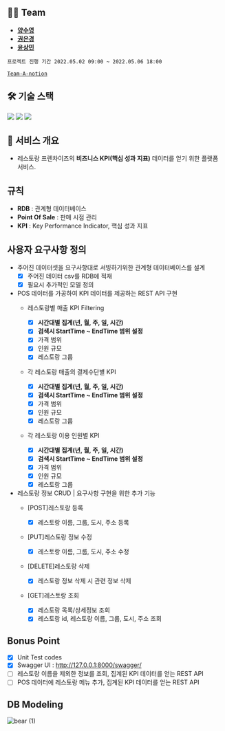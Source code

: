 ## 👩‍💻 Team
- **[양수영](https://github.com/tasddc1226)**
- **[권은경](https://github.com/fore0919)**
- **[윤상민](https://github.com/redtea89)**

`프로젝트 진행 기간 2022.05.02 09:00 ~ 2022.05.06 18:00`

[`Team-A-notion`](https://pretty-marlin-13a.notion.site/Team-A-03cf51c7174847ce88a6302e6939ea2a)


## 🛠 기술 스택
<img src="https://img.shields.io/badge/python-3776AB?style=plastic&logo=python&logoColor=white">
<img src="https://img.shields.io/badge/django-092E20?style=plastic&logo=django&logoColor=white">
<img src="https://img.shields.io/badge/mysql-C70D2C?style=plastic&logo=mysql&logoColor=white">


## 🍝 서비스 개요
- 레스토랑 프렌차이즈의 **비즈니스 KPI(핵심 성과 지표)** 데이터를 얻기 위한 플랫폼 서비스.
 
## 규칙
- **RDB** : 관계형 데이터베이스
- **Point Of Sale** : 판매 시점 관리
- **KPI** : Key Performance Indicator, 핵심 성과 지표

## 사용자 요구사항 정의
- 주어진 데이터셋을 요구사항대로 서빙하기위한 관계형 데이터베이스를 설계
    - [x] 주어진 데이터 csv를 RDB에 적재
    - [x] 필요시 추가적인 모델 정의 

- POS 데이터를 가공하여 KPI 데이터를 제공하는 REST API 구현
    - 레스토랑별 매출 KPI Filtering

        - [x] **시간대별 집계(년, 월, 주, 일, 시간)**
        - [x] **검색시 StartTime ~ EndTime 범위 설정**
        - [x] 가격 범위
        - [x] 인원 규모
        - [x] 레스토랑 그룹 
    - 각 레스토랑 매출의 결제수단별 KPI 

        - [x] **시간대별 집계(년, 월, 주, 일, 시간)**
        - [x] **검색시 StartTime ~ EndTime 범위 설정**
        - [x] 가격 범위
        - [x] 인원 규모
        - [x] 레스토랑 그룹 
    - 각 레스토랑 이용 인원별 KPI 

        - [x] **시간대별 집계(년, 월, 주, 일, 시간)**
        - [x] **검색시 StartTime ~ EndTime 범위 설정**
        - [x] 가격 범위
        - [x] 인원 규모
        - [x] 레스토랑 그룹 

- 레스토랑 정보 CRUD | 요구사항 구현을 위한 추가 기능 
    - [POST]레스토랑 등록

        - [x] 레스토랑 이름, 그룹, 도시, 주소 등록

    - [PUT]레스토랑 정보 수정

        - [x] 레스토랑 이름, 그룹, 도시, 주소 수정

    - [DELETE]레스토랑 삭제

        - [x] 레스토랑 정보 삭제 시 관련 정보 삭제

    - [GET]레스토랑 조회 

        - [x] 레스토랑 목록/상세정보 조회
        - [x] 레스토랑 id, 레스토랑 이름, 그룹, 도시, 주소 조회

## Bonus Point
  - [x] Unit Test codes 
  - [x] Swagger UI : http://127.0.0.1:8000/swagger/
  - [ ] 레스토랑 이름을 제외한 정보를 조회, 집계된 KPI 데이터를 얻는 REST API
  - [ ] POS 데이터에 레스토랑 메뉴 추가, 집계된 KPI 데이터를 얻는 REST API

## DB Modeling
![bear (1)](https://user-images.githubusercontent.com/91520365/167058056-8254ae2a-50be-434d-b5ab-23a55e1a15f2.png)

